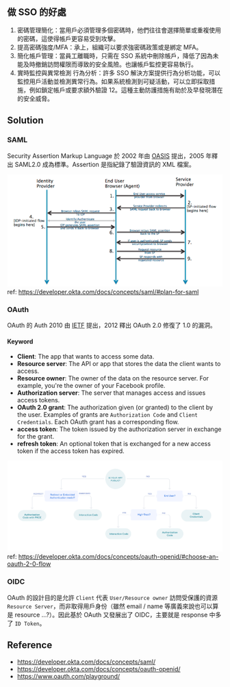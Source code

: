 ## 做 SSO 的好處

1. 密碼管理簡化：當用戶必須管理多個密碼時，他們往往會選擇簡單或重複使用的密碼，這使得帳戶更容易受到攻擊。
1. 提高密碼強度/MFA：承上，組織可以要求強密碼政策或是綁定 MFA。
1. 簡化帳戶管理：當員工離職時，只需在 SSO 系統中刪除帳戶，降低了因為未能及時撤銷訪問權限而導致的安全風險。也讓帳戶監控更容易執行。
1. 實時監控與異常檢測
   行為分析：許多 SSO 解決方案提供行為分析功能，可以監控用戶活動並檢測異常行為。如果系統檢測到可疑活動，可以立即採取措施，例如鎖定帳戶或要求額外驗證 12。這種主動防護措施有助於及早發現潛在的安全威脅。

## Solution

### SAML
Security Assertion Markup Language 於 2002 年由 [OASIS](https://zh.wikipedia.org/wiki/%E7%B5%90%E6%A7%8B%E5%8C%96%E8%B3%87%E8%A8%8A%E6%A8%99%E6%BA%96%E4%BF%83%E9%80%B2%E7%B5%84%E7%B9%94) 提出，2005 年釋出 SAML2.0 成為標準。Assertion 是指紀錄了驗證資訊的 XML 檔案。

![saml-flow](./saml-flow.png)
ref: https://developer.okta.com/docs/concepts/saml/#plan-for-saml

### OAuth
OAuth 的 Auth
2010 由 [IETF](https://zh.wikipedia.org/zh-tw/%E4%BA%92%E8%81%94%E7%BD%91%E5%B7%A5%E7%A8%8B%E4%BB%BB%E5%8A%A1%E7%BB%84) 提出，2012 釋出 OAuth 2.0 修復了 1.0 的漏洞。

#### Keyword
- **Client**: The app that wants to access some data.
- **Resource server**: The API or app that stores the data the client wants to access.
- **Resource owner**: The owner of the data on the resource server. For example, you're the owner of your Facebook profile.
- **Authorization server**: The server that manages access and issues access tokens.
- **OAuth 2.0 grant**: The authorization given (or granted) to the client by the user. Examples of grants are `Authorization Code` and `Client Credentials`. Each OAuth grant has a corresponding flow.
- **access token**: The token issued by the authorization server in exchange for the grant.
- **refresh token**: An optional token that is exchanged for a new access token if the access token has expired.

![choose-oauth-flow](./choose-oauth-flow.png)
ref: https://developer.okta.com/docs/concepts/oauth-openid/#choose-an-oauth-2-0-flow


### OIDC

OAuth 的設計目的是允許 `Client` 代表 `User/Resource owner` 訪問受保護的資源 `Resource Server`，而非取得用戶身份（雖然 email / name 等廣義來說也可以算是 resource ...?）。因此基於 OAuth 又發展出了 OIDC，主要就是 response 中多了 `ID Token`。

## Reference
- https://developer.okta.com/docs/concepts/saml/
- https://developer.okta.com/docs/concepts/oauth-openid/
- https://www.oauth.com/playground/